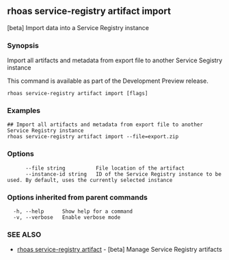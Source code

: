 ## rhoas service-registry artifact import

[beta] Import data into a Service Registry instance

### Synopsis

Import all artifacts and metadata from export file to another Service Segistry instance

This command is available as part of the Development Preview release.


```
rhoas service-registry artifact import [flags]
```

### Examples

```
## Import all artifacts and metadata from export file to another Service Registry instance
rhoas service-registry artifact import --file=export.zip

```

### Options

```
      --file string          File location of the artifact
      --instance-id string   ID of the Service Registry instance to be used. By default, uses the currently selected instance
```

### Options inherited from parent commands

```
  -h, --help      Show help for a command
  -v, --verbose   Enable verbose mode
```

### SEE ALSO

* [rhoas service-registry artifact](rhoas_service-registry_artifact.md)	 - [beta] Manage Service Registry artifacts

